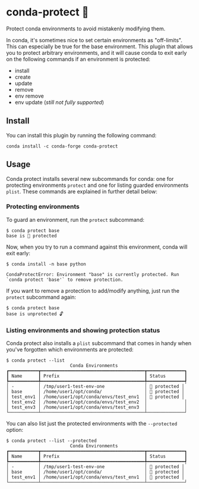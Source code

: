 # conda-protect 🔐

Protect conda environments to avoid mistakenly modifying them.

In conda, it's sometimes nice to set certain environments as "off-limits". This can especially
be true for the base environment. This plugin that allows you to protect arbitrary environments,
and it will cause conda to exit early on the following commands if an environment is protected:

- install
- create
- update
- remove
- env remove
- env update (*still not fully supported*)

## Install

You can install this plugin by running the following command:

```
conda install -c conda-forge conda-protect
```

## Usage

Conda protect installs several new subcommands for conda: one for protecting environments `protect`
and one for listing guarded environments `plist`. These commands are explained in further
detail below:

### Protecting environments

To guard an environment, run the `protect` subcommand:

```commandline
$ conda protect base
base is 🔐 protected
```

Now, when you try to run a command against this environment, conda will exit early:

```commandline
$ conda install -n base python

CondaProtectError: Environment "base" is currently protected. Run `conda protect 'base'` to remove protection.
```

If you want to remove a protection to add/modify anything, just run the `protect` subcommand again:

```commandline
$ conda protect base
base is unprotected 🔓
```

### Listing environments and showing protection status

Conda protect also installs a `plist` subcommand that comes in handy when you've forgotten which
environments are protected:

```commandline
$ conda protect --list
                        Conda Environments
┏━━━━━━━━━━━┳━━━━━━━━━━━━━━━━━━━━━━━━━━━━━━━━━━━━━━━┳━━━━━━━━━━━━━━┓
┃ Name      ┃ Prefix                                ┃ Status       ┃
┡━━━━━━━━━━━╇━━━━━━━━━━━━━━━━━━━━━━━━━━━━━━━━━━━━━━━╇━━━━━━━━━━━━━━┩
│ -         │ /tmp/user1-test-env-one               │ 🔐 protected │
│ base      │ /home/user1/opt/conda/                │ 🔐 protected │
│ test_env1 │ /home/user1/opt/conda/envs/test_env1  │ 🔐 protected │
│ test_env2 │ /home/user1/opt/conda/envs/test_env2  │              │
│ test_env3 │ /home/user1/opt/conda/envs/test_env3  │              │
└───────────┴───────────────────────────────────────┴──────────────┘
```

You can also list just the protected environments with the `--protected` option:

```commandline
$ conda protect --list --protected
                        Conda Environments
┏━━━━━━━━━━━┳━━━━━━━━━━━━━━━━━━━━━━━━━━━━━━━━━━━━━━━┳━━━━━━━━━━━━━━┓
┃ Name      ┃ Prefix                                ┃ Status       ┃
┡━━━━━━━━━━━╇━━━━━━━━━━━━━━━━━━━━━━━━━━━━━━━━━━━━━━━╇━━━━━━━━━━━━━━┩
│ -         │ /tmp/user1-test-env-one               │ 🔐 protected │
│ base      │ /home/user1/opt/conda/                │ 🔐 protected │
│ test_env1 │ /home/user1/opt/conda/envs/test_env1  │ 🔐 protected │
└───────────┴───────────────────────────────────────┴──────────────┘
```
